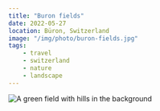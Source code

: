 ```yaml
---
title: "Buron fields"
date: 2022-05-27
location: Büron, Switzerland
image: "/img/photo/buron-fields.jpg"
tags:
    - travel
    - switzerland
    - nature
    - landscape
---
```


![A green field with hills in the background](/img/photo/buron-fields.jpg)

